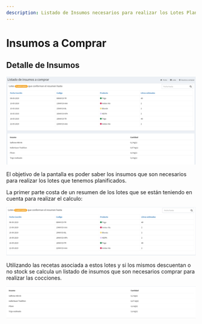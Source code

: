 ```yaml
---
description: Listado de Insumos necesarios para realizar los Lotes Planificados
---
```


# Insumos a Comprar

## Detalle de Insumos

![Insumos a Comprar](../../.gitbook/assets/screenshot-guido.beerapp.com.ar-2019.09.21-18_09_54.png)

El objetivo de la pantalla es poder saber los insumos que son necesarios para realizar los lotes que tenemos planificados.

La primer parte costa de un resumen de los lotes que se están teniendo en cuenta para realizar el calculo:

![Lotes a Analizar](../../.gitbook/assets/screenshot-guido.beerapp.com.ar-2019.09.21-18_10_05.png)

Utilizando las recetas asociada a estos lotes y si los mismos descuentan o no stock se calcula un listado de insumos que son necesarios comprar para realizar las cocciones.

![](../../.gitbook/assets/screenshot-guido.beerapp.com.ar-2019.09.21-18_10_18.png)

